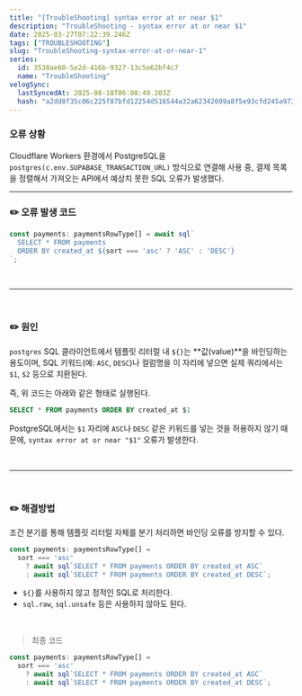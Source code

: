 ```yaml
---
title: "[TroubleShooting] syntax error at or near $1"
description: "TroubleShooting - syntax error at or near $1"
date: 2025-03-27T07:22:39.246Z
tags: ["TROUBLESHOOTING"]
slug: "TroubleShooting-syntax-error-at-or-near-1"
series:
  id: 3530ae60-5e2d-416b-9327-13c5e62bf4c7
  name: "TroubleShooting"
velogSync:
  lastSyncedAt: 2025-08-18T06:08:49.203Z
  hash: "a2dd8f35c06c225f87bfd12254d516544a32a62342699a8f5e93cfd245a973bc"
---
```


### 오류 상황

Cloudflare Workers 환경에서 PostgreSQL을 `postgres(c.env.SUPABASE_TRANSACTION_URL)` 방식으로 연결해 사용 중, 결제 목록을 정렬해서 가져오는 API에서 예상치 못한 SQL 오류가 발생했다.

---

### ✏️ 오류 발생 코드

```ts
const payments: paymentsRowType[] = await sql`
  SELECT * FROM payments
  ORDER BY created_at ${sort === 'asc' ? 'ASC' : 'DESC'}
`;
```

<br>

---

<br>

### ✏️ 원인

`postgres` SQL 클라이언트에서 템플릿 리터럴 내 `${}`는 **값(value)**을 바인딩하는 용도이며, SQL 키워드(예: `ASC`, `DESC`)나 컬럼명을 이 자리에 넣으면 실제 쿼리에서는 `$1`, `$2` 등으로 치환된다.

즉, 위 코드는 아래와 같은 형태로 실행된다.

```sql
SELECT * FROM payments ORDER BY created_at $1
```

PostgreSQL에서는 `$1` 자리에 `ASC`나 `DESC` 같은 키워드를 넣는 것을 허용하지 않기 때문에, `syntax error at or near "$1"` 오류가 발생한다.

<br>

---

<br>

### ✏️ 해결방법

조건 분기를 통해 템플릿 리터럴 자체를 분기 처리하면 바인딩 오류를 방지할 수 있다.

```ts
const payments: paymentsRowType[] =
  sort === 'asc'
    ? await sql`SELECT * FROM payments ORDER BY created_at ASC`
    : await sql`SELECT * FROM payments ORDER BY created_at DESC`;
```

- `${}`를 사용하지 않고 정적인 SQL로 처리한다.
- `sql.raw`, `sql.unsafe` 등은 사용하지 않아도 된다.

<br>

>최종 코드

```ts
const payments: paymentsRowType[] =
  sort === 'asc'
    ? await sql`SELECT * FROM payments ORDER BY created_at ASC`
    : await sql`SELECT * FROM payments ORDER BY created_at DESC`;
```


